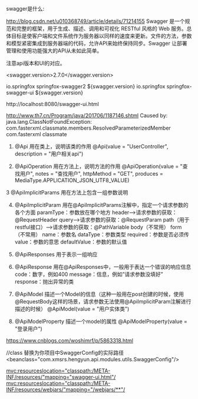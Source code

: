 swagger是什么:

http://blog.csdn.net/u010368749/article/details/71214155
Swagger 是一个规范和完整的框架，用于生成、描述、调用和可视化 RESTful 风格的 Web 服务。总体目标是使客户端和文件系统作为服务器以同样的速度来更新。文件的方法，参数和模型紧密集成到服务器端的代码，允许API来始终保持同步。Swagger 让部署管理和使用功能强大的API从未如此简单。  

注意api版本和UI的对应。

<swagger.version>2.7.0</swagger.version>

<!-- swagger -->  
<dependency>
    <groupId>io.springfox</groupId>
    <artifactId>springfox-swagger2</artifactId>
    <version>${swagger.version}</version>
</dependency>
<dependency>
    <groupId>io.springfox</groupId>
    <artifactId>springfox-swagger-ui</artifactId>
    <version>${swagger.version}</version>
</dependency>


http://localhost:8080/swagger-ui.html


http://www.th7.cn/Program/java/201706/1187146.shtml
Caused by: java.lang.ClassNotFoundException: com.fasterxml.classmate.members.ResolvedParameterizedMember
<dependency>
    <groupId>com.fasterxml</groupId>
    <artifactId>classmate</artifactId>
</dependency>


1. @Api
用在类上，说明该类的作用
@Api(value = "UserController", description = "用户相关api")

2. @ApiOperation
用在方法上，说明方法的作用
@ApiOperation(value = "查找用户", notes = "查找用户", httpMethod = "GET", produces = MediaType.APPLICATION_JSON_UTF8_VALUE)

3 @ApiImplicitParams
用在方法上包含一组参数说明

4. @ApiImplicitParam
用在@ApiImplicitParams注解中，指定一个请求参数的各个方面
paramType：参数放在哪个地方
header–>请求参数的获取：@RequestHeader
query–>请求参数的获取：@RequestParam
path（用于restful接口）–>请求参数的获取：@PathVariable
body（不常用）
form（不常用）
name：参数名
dataType：参数类型
required：参数是否必须传
value：参数的意思
defaultValue：参数的默认值

5. @ApiResponses
用于表示一组响应

6. @ApiResponse
用在@ApiResponses中，一般用于表达一个错误的响应信息
code：数字，例如400
message：信息，例如”请求参数没填好”
response：抛出异常的类

7. @ApiModel
描述一个Model的信息（这种一般用在post创建的时候，使用@RequestBody这样的场景，请求参数无法使用@ApiImplicitParam注解进行描述的时候）
@ApiModel(value = "用户实体类")

8. @ApiModelProperty
描述一个model的属性
@ApiModelProperty(value = "登录用户")

https://www.cnblogs.com/woshimrf/p/5863318.html

 //class 替换为你项目中SwaggerConfig的实际路径
<beanclass="com.xmsrs.hengyun.api.modules.utils.SwaggerConfig"/>

<!--Swagger资源重定向(仅作为后台使用不提供静态资源) -->
<mvc:resourceslocation="classpath:/META-INF/resources/"mapping="swagger-ui.html"/>
<mvc:resourceslocation="classpath:/META-INF/resources/webjars/"mapping="/webjars/**"/>
